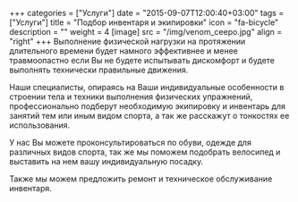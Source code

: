+++
categories = ["Услуги"]
date = "2015-09-07T12:00:40+03:00"
tags = ["Услуги"]
title = "Подбор инвентаря и экипировки"
icon = "fa-bicycle"
description = ""
weight = 4
[image]
    src = "/img/venom_ceepo.jpg"
    align = "right"
+++
Выполнение физической нагрузки на протяжении длительного времени будет намного эффективнее и менее травмоопастно если Вы не будете испытывать дискомфорт и будете выполнять технически правильные движения.

Наши специалисты, опираясь на Ваши индивидуальные особенности в строении тела и техники выполнения физических упражнений, профессионально подберут необходимую экипировку и инвентарь для занятий тем или иным видом спорта, а так же расскажут о тонкостях ее использования.

У нас Вы можете проконсультироваться по обуви, одежде для различных видов спорта, так же мы поможем подобрать велосипед и выставить на нем вашу индивидуальную посадку.

Также мы можем предложить ремонт и техническое обслуживание инвентаря.